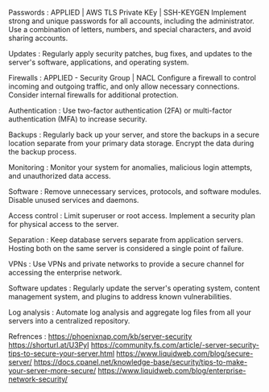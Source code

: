 Passwords : APPLIED | AWS TLS Private KEy | SSH-KEYGEN
Implement strong and unique passwords for all accounts, including the administrator. Use a combination of letters, numbers, and special characters, and avoid sharing accounts.

Updates :
Regularly apply security patches, bug fixes, and updates to the server's software, applications, and operating system.

Firewalls : APPLIED - Security Group | NACL
Configure a firewall to control incoming and outgoing traffic, and only allow necessary connections. Consider internal firewalls for additional protection.

Authentication :
Use two-factor authentication (2FA) or multi-factor authentication (MFA) to increase security.

Backups :
Regularly back up your server, and store the backups in a secure location separate from your primary data storage. Encrypt the data during the backup process.

Monitoring :
Monitor your system for anomalies, malicious login attempts, and unauthorized data access.

Software :
Remove unnecessary services, protocols, and software modules. Disable unused services and daemons.

Access control :
Limit superuser or root access. Implement a security plan for physical access to the server.

Separation :
Keep database servers separate from application servers. Hosting both on the same server is considered a single point of failure.

VPNs : 
Use VPNs and private networks to provide a secure channel for accessing the enterprise network.

Software updates :
Regularly update the server's operating system, content management system, and plugins to address known vulnerabilities.

Log analysis :
Automate log analysis and aggregate log files from all your servers into a centralized repository.





Refrences : https://phoenixnap.com/kb/server-security
            https://shorturl.at/U3PyI
            https://community.fs.com/article/-server-security-tips-to-secure-your-server.html
            https://www.liquidweb.com/blog/secure-server/
            https://docs.cpanel.net/knowledge-base/security/tips-to-make-your-server-more-secure/
            https://www.liquidweb.com/blog/enterprise-network-security/
